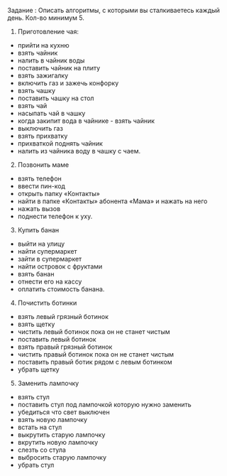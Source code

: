 Задание : Описать алгоритмы, с которыми вы сталкиваетесь каждый день.
Кол-во минимум 5.

1.	Приготовление чая:
- прийти на кухню
- взять чайник
- налить в чайник воды
- поставить чайник на плиту
- взять зажигалку
- включить газ и зажечь конфорку
- взять чашку
- поставить чашку на стол
- взять чай
- насыпать чай в чашку
- когда закипит вода в чайнике - взять чайник
- выключить газ
- взять прихватку
- прихваткой поднять чайник 
- налить из чайника воду в чашку с чаем.

2.	Позвонить маме 
- взять телефон
- ввести пин-код
- открыть папку «Контакты»
- найти в папке «Контакты» абонента «Мама» и нажать на него
- нажать вызов
- поднести телефон к уху.

3.	Купить банан
- выйти на улицу
- найти супермаркет
- зайти в супермаркет
- найти островок с фруктами
- взять банан
- отнести его на кассу
- оплатить стоимость банана.

4.	Почистить ботинки
- взять левый грязный ботинок
- взять щетку 
- чистить левый ботинок пока он не станет чистым
- поставить левый ботинок
- взять правый грязный ботинок
- чистить правый ботинок пока он не станет чистым
- поставить правый ботик рядом с левым ботинком
- убрать щетку 

5.	Заменить лампочку
- взять стул
- поставить стул под лампочкой которую нужно заменить
- убедиться что свет выключен
- взять новую лампочку
- встать на стул
- выкрутить старую лампочку
- вкрутить новую лампочку
- слезть со стула
- выбросить старую лампочку
- убрать стул
